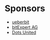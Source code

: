 # Sponsors

* [ueberbit](https://www.ueberbit.de)
* [bitExpert AG](https://www.bitExpert.de)
* [Dots United](https://dotsunited.de/)
